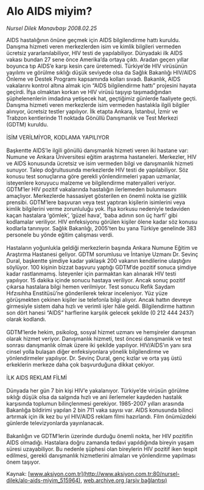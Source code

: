 # Alo AIDS miyim?

*Nursel Dilek Manavbaşı 2008.02.25*

<div class="pNewsDetailMainContent ctx_content" itemprop="articleBody">
 AIDS hastalığının önüne geçmek için AIDS bilgilendirme hattı kuruldu. Danışma hizmeti veren merkezlerden isim ve kimlik bilgileri vermeden ücretsiz yararlanılabiliyor, HIV testi de yapılabiliyor. Dünyadaki ilk AIDS vakası bundan 27 sene önce Amerika’da ortaya çıktı. Aradan geçen yıllar boyunca tıp AIDS’e karşı kesin çare üretemedi. Türkiye’de HIV virüsünün yayılımı ve görülme sıklığı düşük seviyede olsa da Sağlık Bakanlığı HIV/AIDS Önleme ve Destek Programı kapsamında kolları sıvadı. Bakanlık, AIDS vakalarını kontrol altına almak için “AIDS bilgilendirme hattı” projesini hayata geçirdi. İfşa olmaktan korkan ve HIV virüsü taşıyıp taşımadığından şüphelenenlerin imdadına yetişecek hat, geçtiğimiz günlerde faaliyete geçti. Danışma hizmeti veren merkezlerde isim vermeden hastalıkla ilgili bilgiler alınıyor, ücretsiz testler yapılıyor. İlk etapta Ankara, İstanbul, İzmir ve Trabzon kentlerinde 11 noktada Gönüllü Danışmanlık ve Test Merkezi (GDTM) kuruldu.
 <br/>
 <br/>
 İSİM VERİLMİYOR, KODLAMA YAPILIYOR
 <br/>
 <br/>
 Başkentte AIDS’le ilgili gönüllü danışmanlık hizmeti veren iki hastane var: Numune ve Ankara Üniversitesi eğitim araştırma hastaneleri. Merkezler, HIV ve AIDS konusunda ücretsiz ve isim vermeden bilgi ve danışmanlık hizmeti sunuyor. Talep doğrultusunda merkezlerde HIV testi de yapılabiliyor. Söz konusu test sonuçlarına göre gerekli yönlendirmeleri yapan uzmanlar, isteyenlere koruyucu malzeme ve bilgilendirme materyalleri veriyor. GDTM’ler HIV pozitif vakalarında hastalığın ilerlemeden bulunmasını amaçlıyor. Merkezlerde hassasiyet gösterilen en önemli nokta ise gizlilik prensibi. GDTM’lere başvuran veya test yaptıran kişilerin isimlerini veya kimlik bilgilerini verme zorunluluğu yok. İfşa korkusu nedeniyle tedaviden kaçan hastalara ‘gömlek’, ‘güzel hava’, ‘baba adının son üç harfi’ gibi kodlamalar veriliyor. HIV enfeksiyonu görülen kişiler ölene kadar söz konusu kodlarla tanınıyor. Sağlık Bakanlığı, 2005’ten bu yana Türkiye genelinde 383 personele bu yönde eğitim çalışması verdi.
 <br/>
 <br/>
 Hastaların yoğunlukla geldiği merkezlerin başında Ankara Numune Eğitim ve Araştırma Hastanesi geliyor. GDTM sorumlusu ve İntaniye Uzmanı Dr. Sevinç Dural, başkentte şimdiye kadar yaklaşık 200 vakanın kendilerine ulaştığını söylüyor. 100 kişinin bizzat başvuru yaptığı GDTM’de pozitif sonuca şimdiye kadar rastlanmamış. İsteyenler için parmaktan kan alınarak HIV testi yapılıyor. 15 dakika içinde sonucu hastaya veriliyor. Ancak sonuç pozitif çıkarsa hastalara bilgi hemen verilmiyor. Test sonucu Refik Saydam Hıfzısıhha Enstitüsü’ne gönderilerek tekrar inceleniyor. Yüz yüze görüşmekten çekinen kişiler ise telefonla bilgi alıyor. Ancak hattın devreye girmesiyle sistem daha hızlı ve verimli işler hâle geldi. Bilgilendirme hattının son dört hanesi “AIDS” harflerine karşılık gelecek şekilde (0 212 444 2437) olarak kodlandı.
 <br/>
 <br/>
 GDTM’lerde hekim, psikolog, sosyal hizmet uzmanı ve hemşireler danışman olarak hizmet veriyor. Danışmanlık hizmeti, test öncesi danışmanlık ve test sonrası danışmanlık olmak üzere iki şekilde yapılıyor. HIV/AIDS’ın yanı sıra cinsel yolla bulaşan diğer enfeksiyonlara yönelik bilgilendirme ve yönlendirmeler yapılıyor. Dr. Sevinç Dural, genç kızlar ve orta yaş üstü erkeklerin merkeze daha çok başvurduğuna dikkat çekiyor.
 <br/>
 <br/>
 İLK AIDS REKLAM FİLMİ
 <br/>
 <br/>
 Dünyada her gün 7 bin kişi HIV’e yakalanıyor. Türkiye’de virüsün görülme sıklığı düşük olsa da salgında hızlı ve ani ilerlemeler kaydeden hastalık karşısında toplumun bilinçlenmesi gerekiyor. 1985-2007 yılları arasında Bakanlığa bildirimi yapılan 2 bin 711 vaka sayısı var. AIDS konusunda bilinci artırmak için ilk kez bu yıl HIV/AIDS reklam filmi hazırlandı. Film önümüzdeki günlerde televizyonlarda yayınlanacak.
 <br/>
 <br/>
 Bakanlığın ve GDTM’lerin üzerinde durduğu önemli nokta, her HIV pozitifin AIDS olmadığı. Hastalara doğru zamanda tedavi yapıldığında bireyin yaşam süresi uzayabiliyor. Bu nedenle şüphesi olan bireylerin HIV pozitif iken tespit edilmesi, gerekli danışmanlık hizmetlerini almaları ve yönlendirme yapılması önem taşıyor.
 <br/>
</div>


Kaynak: [www.aksiyon.com.tr](http://www.aksiyon.com.tr:80/nursel-dilek/alo-aids-miyim_515964), [web.archive.org (arşiv bağlantısı)](http://web.archive.org/web/20160101165154/http://www.aksiyon.com.tr:80/nursel-dilek/alo-aids-miyim_515964)
